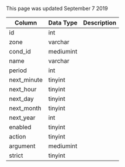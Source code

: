 This page was updated September 7 2019

| Column      | Data Type | Description |
| ----------- | --------- | ----------- |
| id          | int       |             |
| zone        | varchar   |             |
| cond_id     | mediumint |             |
| name        | varchar   |             |
| period      | int       |             |
| next_minute | tinyint   |             |
| next_hour   | tinyint   |             |
| next_day    | tinyint   |             |
| next_month  | tinyint   |             |
| next_year   | int       |             |
| enabled     | tinyint   |             |
| action      | tinyint   |             |
| argument    | mediumint |             |
| strict      | tinyint   |             |